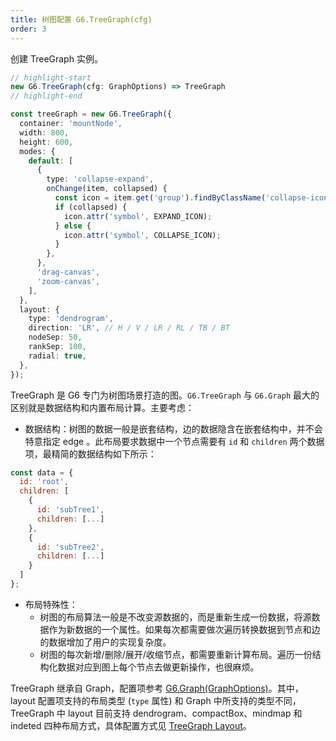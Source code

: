 ```yaml
---
title: 树图配置 G6.TreeGraph(cfg)
order: 3
---
```


创建 TreeGraph 实例。

```ts
// highlight-start
new G6.TreeGraph(cfg: GraphOptions) => TreeGraph
// highlight-end

const treeGraph = new G6.TreeGraph({
  container: 'mountNode',
  width: 800,
  height: 600,
  modes: {
    default: [
      {
        type: 'collapse-expand',
        onChange(item, collapsed) {
          const icon = item.get('group').findByClassName('collapse-icon');
          if (collapsed) {
            icon.attr('symbol', EXPAND_ICON);
          } else {
            icon.attr('symbol', COLLAPSE_ICON);
          }
        },
      },
      'drag-canvas',
      'zoom-canvas',
    ],
  },
  layout: {
    type: 'dendrogram',
    direction: 'LR', // H / V / LR / RL / TB / BT
    nodeSep: 50,
    rankSep: 100,
    radial: true,
  },
});
```

TreeGraph 是 G6 专门为树图场景打造的图。`G6.TreeGraph` 与 `G6.Graph` 最大的区别就是数据结构和内置布局计算。主要考虑：

- 数据结构：树图的数据一般是嵌套结构，边的数据隐含在嵌套结构中，并不会特意指定 edge 。此布局要求数据中一个节点需要有 `id` 和 `children` 两个数据项，最精简的数据结构如下所示：

```javascript
const data = {
  id: 'root',
  children: [
    {
      id: 'subTree1',
      children: [...]
    },
    {
      id: 'subTree2',
      children: [...]
    }
  ]
};
```

- 布局特殊性：
  - 树图的布局算法一般是不改变源数据的，而是重新生成一份数据，将源数据作为新数据的一个属性。如果每次都需要做次遍历转换数据到节点和边的数据增加了用户的实现复杂度。
  - 树图的每次新增/删除/展开/收缩节点，都需要重新计算布局。遍历一份结构化数据对应到图上每个节点去做更新操作，也很麻烦。

TreeGraph 继承自 Graph，配置项参考 [G6.Graph(GraphOptions)](/zh/docs/api/Graph.zh.md)。其中， layout 配置项支持的布局类型 (`type` 属性) 和 Graph 中所支持的类型不同，TreeGraph 中 layout 目前支持 dendrogram、compactBox、mindmap 和 indeted 四种布局方式，具体配置方式见 [TreeGraph Layout](/zh/docs/api/treeGraphLayout/guide)。
